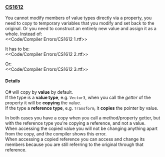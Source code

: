 ### [CS1612](https://docs.microsoft.com/en-us/dotnet/csharp/language-reference/compiler-messages/cs1612)
You cannot modify members of value types directly via a property, you need to copy to temporary variables that you modify and set back to the original.
Or you need to construct an entirely new value and assign it as a whole.
Instead of:  
<<Code/Compiler Errors/CS1612 1.rtf>>  

It has to be:  
<<Code/Compiler Errors/CS1612 2.rtf>>  

Or:  
<<Code/Compiler Errors/CS1612 3.rtf>>


#### Details
C# will copy by **value** by default.  
If the type is a **value type**, e.g. `Vector3`, when you call the *getter* of the property it will be **copying** the value.  
If the type a **reference type**, e.g. `Transform`, it **copies** the pointer by value.  

In both cases you have a copy when you call a method/property getter, but with the reference type you're copying a reference, and not a value.  
When accessing the copied value you will not be changing anything apart from the copy, and the compiler shows this error.  
When accessing a copied reference you can access and change its members because you are still referring to the original through that reference.